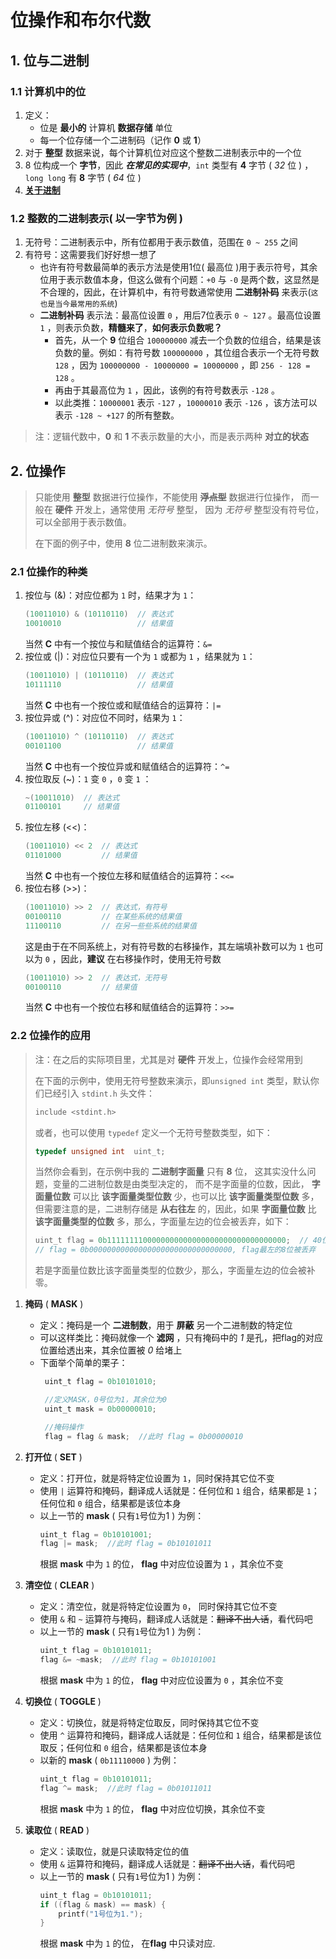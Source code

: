 # 位操作和布尔代数

## 1. 位与二进制

### 1.1 计算机中的位

1. 定义：
   - 位是 **最小的** 计算机 **数据存储** 单位 
   - 每一个位存储一个二进制码（记作 **0** 或 **1**） 
2. 对于 **整型** 数据来说，每个计算机位对应这个整数二进制表示中的一个位 
3. 8 位构成一个 **字节**，因此 ***在常见的实现中***，`int` 类型有 **4** 字节 ( *32* 位 ) ，`long long` 有 **8** 字节 ( *64* 位 )
4. [ **关于进制** ](/教程/正文/项目/77_关于进制.md)

### 1.2 整数的二进制表示( 以一字节为例 )
1. 无符号：二进制表示中，所有位都用于表示数值，范围在 `0 ~ 255` 之间 
2. 有符号：这需要我们好好想一想了
   - 也许有符号数最简单的表示方法是使用1位( 最高位 )用于表示符号，其余位用于表示数值本身，但这么做有个问题：`+0` 与 `-0` 是两个数，这显然是不合理的，因此，在计算机中，有符号数通常使用 **二进制补码** 来表示(`这也是当今最常用的系统`)
   - **二进制补码** 表示法：最高位设置 `0` ，用后7位表示 `0 ~ 127` 。最高位设置 `1` ，则表示负数，**精髓来了**，**如何表示负数呢？** 
     - 首先，从一个 **9** 位组合 `100000000` 减去一个负数的位组合，结果是该负数的量。例如：有符号数 `100000000` ，其位组合表示一个无符号数 `128` ，因为 `100000000 - 10000000 = 10000000` ，即 `256 - 128 = 128` 。
     - 再由于其最高位为 `1` ，因此，该例的有符号数表示 `-128` 。
     - 以此类推：`10000001` 表示 `-127` ，`10000010` 表示 `-126` ，该方法可以表示 `-128 ~ +127` 的所有整数。

> 注：逻辑代数中，**0** 和 **1** 不表示数量的大小，而是表示两种 **对立的状态**

## 2. 位操作

> 只能使用 **整型** 数据进行位操作，不能使用 **~~浮点型~~** 数据进行位操作，
> 而一般在 **硬件** 开发上，通常使用 *无符号* 整型，
> 因为 *无符号* 整型没有符号位，可以全部用于表示数值。
> 
> 在下面的例子中，使用 **8** 位二进制数来演示。


### 2.1 位操作的种类

1. 按位与 (&)：对应位都为 `1` 时，结果才为 `1`：
   ```C
   (10011010) & (10110110)  // 表达式
   10010010                 // 结果值
   ```
   当然 **C** 中有一个按位与和赋值结合的运算符：`&=`
2. 按位或 (|)：对应位只要有一个为 `1` 或都为 `1`  ，结果就为 `1`：
   ```C
   (10011010) | (10110110)  // 表达式
   10111110                 // 结果值
   ```
   当然 **C** 中也有一个按位或和赋值结合的运算符：`|=`
3. 按位异或 (^)：对应位不同时，结果为 `1`：
   ```C
   (10011010) ^ (10110110)  // 表达式
   00101100                 // 结果值
   ```
   当然 **C** 中也有一个按位异或和赋值结合的运算符：`^=`
4. 按位取反 (~)：`1` 变 `0` ，`0` 变 `1` ：
   ```C
   ~(10011010)  // 表达式
   01100101     // 结果值  
   ```
5. 按位左移 (<<)：
   ```C
   (10011010) << 2  // 表达式
   01101000         // 结果值
   ```
   当然 **C** 中也有一个按位左移和赋值结合的运算符：`<<=`
6. 按位右移 (>>)：
   ```C
   (10011010) >> 2  // 表达式，有符号
   00100110         // 在某些系统的结果值
   11100110         // 在另一些些系统的结果值
   ```
   这是由于在不同系统上，对有符号数的右移操作，其左端填补数可以为 `1` 也可以为 `0` ，因此，**建议** 在右移操作时，使用无符号数
   ```C
   (10011010) >> 2  // 表达式，无符号
   00100110         // 结果值
   ```
   当然 **C** 中也有一个按位右移和赋值结合的运算符：`>>=`

### 2.2 位操作的应用

> 注：在之后的实际项目里，尤其是对 **硬件** 开发上，位操作会经常用到
> 
> 在下面的示例中，使用无符号整数来演示，即`unsigned int` 类型，默认你们已经引入 `stdint.h` 头文件：
> ```C
> include <stdint.h>
> ```
> 或者，也可以使用 `typedef` 定义一个无符号整数类型，如下：
> ```C
> typedef unsigned int  uint_t;
> ```
> 
> 当然你会看到，在示例中我的 **二进制字面量** 只有 **8** 位， 这其实没什么问题，变量的二进制位数是由类型决定的，
> 而不是字面量的位数，因此， **字面量位数** 可以比 **该字面量类型位数** 少，也可以比 **该字面量类型位数** 多，
> 但需要注意的是，二进制存储是 **从右往左** 的，因此，如果 **字面量位数** 比 **该字面量类型的位数** 多，那么，字面量左边的位会被丢弃，如下：
> ```C
> uint_t flag = 0b1111111100000000000000000000000000000000;  // 40位的字面量，假设int为32位，那么flag的存储类型只有32二进制位
> // flag = 0b00000000000000000000000000000000, flag最左的8位被丢弃
> ```
> 若是字面量位数比该字面量类型的位数少，那么，字面量左边的位会被补零。 

1. **掩码** ( **MASK** ) 
   - 定义：掩码是一个 **二进制数**，用于 **屏蔽** 另一个二进制数的特定位
   - 可以这样类比：掩码就像一个 **滤网** ，只有掩码中的 *1* 是孔，把flag的对应位置给透出来，其余位置被 *0* 给堵上
   - 下面举个简单的栗子：
     ```C
      uint_t flag = 0b10101010;
   
      //定义MASK，0号位为1，其余位为0
      uint_t mask = 0b00000010;
   
      //掩码操作
      flag = flag & mask;  //此时 flag = 0b00000010
      ```

2. **打开位** ( **SET** )
   - 定义：打开位，就是将特定位设置为 `1`，同时保持其它位不变
   - 使用 `|` 运算符和掩码，翻译成人话就是：任何位和 `1` 组合，结果都是 `1`；任何位和 `0` 组合，结果都是该位本身
   - 以上一节的 **mask** ( 只有`1`号位为1 ) 为例：
     ```C
     uint_t flag = 0b10101001;
     flag |= mask;  //此时 flag = 0b10101011
     ```
     根据 **mask** 中为 `1` 的位， **flag** 中对应位设置为 `1` ，其余位不变

3. **清空位** ( **CLEAR** )
   - 定义：清空位，就是将特定位设置为 `0`， 同时保持其它位不变
   - 使用 `&` 和 `~` 运算符与掩码，翻译成人话就是：~~翻译不出人话~~，看代码吧
   - 以上一节的 **mask** ( 只有`1`号位为1 ) 为例：
     ```C 
     uint_t flag = 0b10101011;
     flag &= ~mask;  //此时 flag = 0b10101001
     ```
     根据 **mask** 中为 `1` 的位， **flag** 中对应位设置为 `0` ，其余位不变
   
4. **切换位** ( **TOGGLE** )
    - 定义：切换位，就是将特定位取反，同时保持其它位不变
    - 使用 `^` 运算符和掩码，翻译成人话就是：任何位和 `1` 组合，结果都是该位取反；任何位和 `0` 组合，结果都是该位本身
    - 以新的 **mask** ( `0b11110000` ) 为例：
      ```C 
      uint_t flag = 0b10101011;
      flag ^= mask;  //此时 flag = 0b01011011
      ```
      根据 **mask** 中为 `1` 的位， **flag** 中对应位切换，其余位不变
    
5. **读取位** ( **READ** )
    - 定义：读取位，就是只读取特定位的值
    - 使用 `&` 运算符和掩码，翻译成人话就是：~~翻译不出人话~~，看代码吧
    - 以上一节的 **mask** ( 只有`1`号位为1 ) 为例：
      ```C 
      uint_t flag = 0b10101011;
      if ((flag & mask) == mask) {
          printf("1号位为1.");
      } 
      ```
      根据 **mask** 中为 `1` 的位， 在**flag** 中只读对应.

